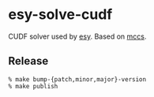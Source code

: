# esy-solve-cudf

CUDF solver used by [esy][]. Based on [mccs][].

## Release

```
% make bump-{patch,minor,major}-version
% make publish
```

[esy]: https://github.com/esy/esy
[mccs]: http://www.i3s.unice.fr/~cpjm/misc/mccs.html
